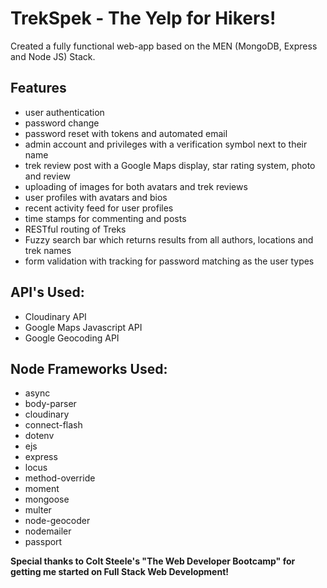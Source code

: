 # TrekSpek - The Yelp for Hikers!
Created a fully functional web-app based on the MEN (MongoDB, Express and Node JS) Stack.

Features
------------------------------------------------------------------------------------------
- user authentication
- password change
- password reset with tokens and automated email
- admin account and privileges with a verification symbol next to their name
- trek review post with a Google Maps display, star rating system, photo and review
- uploading of images for both avatars and trek reviews
- user profiles with avatars and bios
- recent activity feed for user profiles
- time stamps for commenting and posts
- RESTful routing of Treks
- Fuzzy search bar which returns results from all authors, locations and trek names
- form validation with tracking for password matching as the user types

API's Used:
------------------------------------------------------------------------------------------
- Cloudinary API
- Google Maps Javascript API
- Google Geocoding API

Node Frameworks Used:
------------------------------------------------------------------------------------------
- async
- body-parser
- cloudinary
- connect-flash
- dotenv
- ejs
- express
- locus
- method-override
- moment
- mongoose
- multer
- node-geocoder
- nodemailer
- passport


__Special thanks to Colt Steele's "The Web Developer Bootcamp" for getting me started on Full Stack Web Development!__
